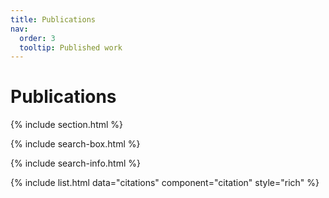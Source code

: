 ```yaml
---
title: Publications
nav:
  order: 3
  tooltip: Published work
---
```


# <i class="fas fa-book"></i>Publications

{% include section.html %}

{% include search-box.html %}

{% include search-info.html %}

{% include list.html data="citations" component="citation" style="rich" %}
